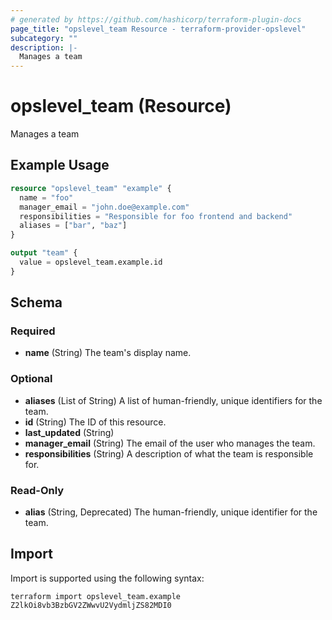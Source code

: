 ```yaml
---
# generated by https://github.com/hashicorp/terraform-plugin-docs
page_title: "opslevel_team Resource - terraform-provider-opslevel"
subcategory: ""
description: |-
  Manages a team
---
```


# opslevel_team (Resource)

Manages a team

## Example Usage

```terraform
resource "opslevel_team" "example" {
  name = "foo"
  manager_email = "john.doe@example.com"
  responsibilities = "Responsible for foo frontend and backend"
  aliases = ["bar", "baz"]
}

output "team" {
  value = opslevel_team.example.id
}
```

<!-- schema generated by tfplugindocs -->
## Schema

### Required

- **name** (String) The team's display name.

### Optional

- **aliases** (List of String) A list of human-friendly, unique identifiers for the team.
- **id** (String) The ID of this resource.
- **last_updated** (String)
- **manager_email** (String) The email of the user who manages the team.
- **responsibilities** (String) A description of what the team is responsible for.

### Read-Only

- **alias** (String, Deprecated) The human-friendly, unique identifier for the team.

## Import

Import is supported using the following syntax:

```shell
terraform import opslevel_team.example Z2lkOi8vb3BzbGV2ZWwvU2VydmljZS82MDI0
```
